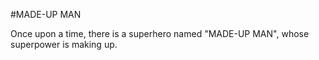 #MADE-UP MAN

Once upon a time, there is a superhero named "MADE-UP MAN", whose superpower is making up.
